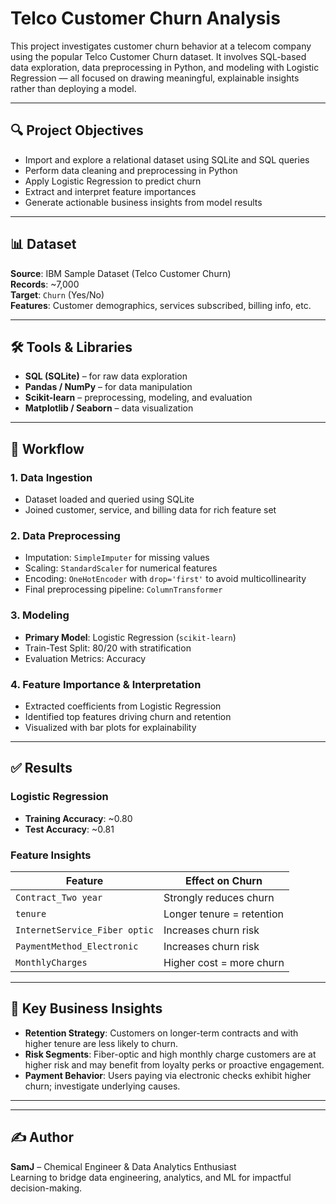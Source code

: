 # Telco Customer Churn Analysis

This project investigates customer churn behavior at a telecom company using the popular Telco Customer Churn dataset. It involves SQL-based data exploration, data preprocessing in Python, and modeling with Logistic Regression — all focused on drawing meaningful, explainable insights rather than deploying a model.

---

## 🔍 Project Objectives

- Import and explore a relational dataset using SQLite and SQL queries
- Perform data cleaning and preprocessing in Python
- Apply Logistic Regression to predict churn
- Extract and interpret feature importances
- Generate actionable business insights from model results

---

## 📊 Dataset

**Source**: IBM Sample Dataset (Telco Customer Churn)  
**Records**: ~7,000  
**Target**: `Churn` (Yes/No)  
**Features**: Customer demographics, services subscribed, billing info, etc.

---

## 🛠️ Tools & Libraries

- **SQL (SQLite)** – for raw data exploration
- **Pandas / NumPy** – for data manipulation
- **Scikit-learn** – preprocessing, modeling, and evaluation
- **Matplotlib / Seaborn** – data visualization


---

## 🔁 Workflow

### 1. Data Ingestion
- Dataset loaded and queried using SQLite
- Joined customer, service, and billing data for rich feature set

### 2. Data Preprocessing
- Imputation: `SimpleImputer` for missing values
- Scaling: `StandardScaler` for numerical features
- Encoding: `OneHotEncoder` with `drop='first'` to avoid multicollinearity
- Final preprocessing pipeline: `ColumnTransformer`

### 3. Modeling
- **Primary Model**: Logistic Regression (`scikit-learn`)
- Train-Test Split: 80/20 with stratification
- Evaluation Metrics: Accuracy

### 4. Feature Importance & Interpretation
- Extracted coefficients from Logistic Regression
- Identified top features driving churn and retention
- Visualized with bar plots for explainability

---

## ✅ Results

### Logistic Regression
- **Training Accuracy**: ~0.80  
- **Test Accuracy**: ~0.81  


### Feature Insights

| Feature                        | Effect on Churn         |
|-------------------------------|--------------------------|
| `Contract_Two year`           | Strongly reduces churn   |
| `tenure`                      | Longer tenure = retention|
| `InternetService_Fiber optic`| Increases churn risk     |
| `PaymentMethod_Electronic`   | Increases churn risk     |
| `MonthlyCharges`             | Higher cost = more churn |

---

## 📌 Key Business Insights

- **Retention Strategy**: Customers on longer-term contracts and with higher tenure are less likely to churn.
- **Risk Segments**: Fiber-optic and high monthly charge customers are at higher risk and may benefit from loyalty perks or proactive engagement.
- **Payment Behavior**: Users paying via electronic checks exhibit higher churn; investigate underlying causes.

---


---

## ✍️ Author

**SamJ** – Chemical Engineer & Data Analytics Enthusiast  
Learning to bridge data engineering, analytics, and ML for impactful decision-making.



